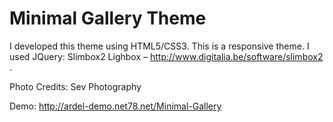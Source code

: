 # Minimal Gallery Theme
I developed this theme using HTML5/CSS3. This is a responsive theme. I used JQuery: Slimbox2 Lighbox – http://www.digitalia.be/software/slimbox2 .

Photo Credits: Sev Photography

Demo: http://ardel-demo.net78.net/Minimal-Gallery
